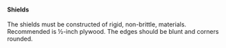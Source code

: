 #### Shields
The shields must be constructed of rigid, non-brittle, materials.  Recommended is ½-inch plywood. The edges should be blunt and corners rounded.

